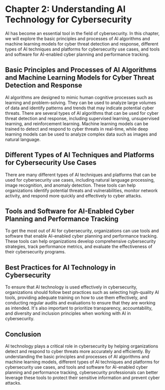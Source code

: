 Chapter 2: Understanding AI Technology for Cybersecurity
========================================================

AI has become an essential tool in the field of cybersecurity. In this chapter, we will explore the basic principles and processes of AI algorithms and machine learning models for cyber threat detection and response, different types of AI techniques and platforms for cybersecurity use cases, and tools and software for AI-enabled cyber planning and performance tracking.

Basic Principles and Processes of AI Algorithms and Machine Learning Models for Cyber Threat Detection and Response
-------------------------------------------------------------------------------------------------------------------

AI algorithms are designed to mimic human cognitive processes such as learning and problem-solving. They can be used to analyze large volumes of data and identify patterns and trends that may indicate potential cyber threats. There are several types of AI algorithms that can be used for cyber threat detection and response, including supervised learning, unsupervised learning, and reinforcement learning. Machine learning models can be trained to detect and respond to cyber threats in real-time, while deep learning models can be used to analyze complex data such as images and natural language.

Different Types of AI Techniques and Platforms for Cybersecurity Use Cases
--------------------------------------------------------------------------

There are many different types of AI techniques and platforms that can be used for cybersecurity use cases, including natural language processing, image recognition, and anomaly detection. These tools can help organizations identify potential threats and vulnerabilities, monitor network activity, and respond more quickly and effectively to cyber attacks.

Tools and Software for AI-Enabled Cyber Planning and Performance Tracking
-------------------------------------------------------------------------

To get the most out of AI for cybersecurity, organizations can use tools and software that enable AI-enabled cyber planning and performance tracking. These tools can help organizations develop comprehensive cybersecurity strategies, track performance metrics, and evaluate the effectiveness of their cybersecurity programs.

Best Practices for AI Technology in Cybersecurity
-------------------------------------------------

To ensure that AI technology is used effectively in cybersecurity, organizations should follow best practices such as selecting high-quality AI tools, providing adequate training on how to use them effectively, and conducting regular audits and evaluations to ensure that they are working as intended. It's also important to prioritize transparency, accountability, and diversity and inclusion principles when working with AI in cybersecurity.

Conclusion
----------

AI technology plays a critical role in cybersecurity by helping organizations detect and respond to cyber threats more accurately and efficiently. By understanding the basic principles and processes of AI algorithms and machine learning models, different types of AI techniques and platforms for cybersecurity use cases, and tools and software for AI-enabled cyber planning and performance tracking, cybersecurity professionals can better leverage these tools to protect their sensitive information and prevent cyber attacks.

